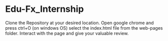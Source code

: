 # Edu-Fx_Internship
Clone the Repository at your desired location.
Open google chrome and press ctrl+O (on windows OS)
select the index.html file from the web-pages folder.
Interact with the page and give your valuable review.
